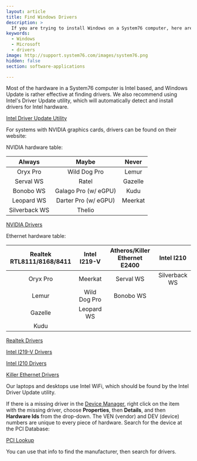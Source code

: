 ```yaml
---
layout: article
title: Find Windows Drivers
description: >
  If you are trying to install Windows on a System76 computer, here are some instructions for locating the drivers.
keywords:
  - Windows
  - Microsoft
  - drivers
image: http://support.system76.com/images/system76.png
hidden: false
section: software-applications

---
```


Most of the hardware in a System76 computer is Intel based, and Windows Update is rather effective at finding drivers. We also recommend using Intel's Driver Update utility, which will automatically detect and install drivers for Intel hardware.

[Intel Driver Update Utility](http://www.intel.com/content/www/us/en/support/detect.html)

For systems with NVIDIA graphics cards, drivers can be found on their website:

NVIDIA hardware table:

Always        | Maybe                | Never
:------------:|:--------------------:|:----:
Oryx Pro      | Wild Dog Pro         | Lemur
Serval WS     | Ratel                | Gazelle
Bonobo WS     | Galago Pro (w/ eGPU) | Kudu
Leopard WS    | Darter Pro (w/ eGPU) | Meerkat
Silverback WS | Thelio               |

[NVIDIA Drivers](http://www.nvidia.com/Download/index.aspx)

Ethernet hardware table:

Realtek RTL8111/8168/8411 | Intel I219-V        | Atheros/Killer Ethernet E2400 | Intel I210
:------------------------:|:-------------------:|:-----------------------------:|:---------:
Oryx Pro                  | Meerkat             | Serval WS                     | Silverback WS
Lemur                     | Wild Dog Pro        | Bonobo WS                     |
Gazelle                   | Leopard WS          |                               |
Kudu                      |                     |                               |

[Realtek Drivers](http://www.realtek.com.tw/downloads/)

[Intel I219-V Drivers](https://downloadcenter.intel.com/product/82186/Intel-Ethernet-Connection-I219-V)

[Intel I210 Drivers](https://downloadcenter.intel.com/product/64399/Intel-Ethernet-Controller-I210-Series)

[Killer Ethernet Drivers](http://www.killernetworking.com/driver-downloads/category/killer-suite)

Our laptops and desktops use Intel WiFi, which should be found by the Intel Driver Update utility.  

If there is a missing driver in the <u>Device Manager</u>, right click on the item with the missing driver, choose **Properties**, then **Details**, and then **Hardware Ids** from the drop-down.  The VEN (vendor) and DEV (device) numbers are unique to every piece of hardware.  Search for the device at the PCI Database:

[PCI Lookup](http://www.pcilookup.com/)

You can use that info to find the manufacturer, then search for drivers.
